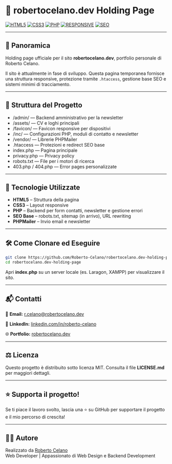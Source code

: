 # 🚀 robertocelano.dev Holding Page

[![HTML5](https://img.shields.io/badge/HTML5-E34F26?style=flat&logo=html5&logoColor=white)]()
[![CSS3](https://img.shields.io/badge/CSS3-1572B6?style=flat&logo=css3&logoColor=white)]()
[![PHP](https://img.shields.io/badge/PHP-777BB4?style=flat&logo=php&logoColor=white)]()
[![RESPONSIVE](https://img.shields.io/badge/Responsive-Design-informational?style=flat&color=blue)]()
[![SEO](https://img.shields.io/badge/SEO-Optimized-brightgreen?style=flat)]()

---

## 📌 Panoramica

Holding page ufficiale per il sito **robertocelano.dev**, portfolio personale di Roberto Celano.

Il sito è attualmente in fase di sviluppo. Questa pagina temporanea fornisce una struttura responsive, protezione tramite `.htaccess`, gestione base SEO e sistemi minimi di tracciamento.

---

## 📁 Struttura del Progetto

- /admin/ — Backend amministrativo per la newsletter
- /assets/ — CV e loghi principali
- /favicon/ — Favicon responsive per dispositivi
- /inc/ — Configurazioni PHP, moduli di contatto e newsletter
- /vendor/ — Librerie PHPMailer
- .htaccess — Protezioni e redirect SEO base
- index.php — Pagina principale
- privacy.php — Privacy policy
- robots.txt — File per i motori di ricerca
- 403.php / 404.php — Error pages personalizzate


---

## 🧰 Tecnologie Utilizzate

- **HTML5** – Struttura della pagina
- **CSS3** – Layout responsive
- **PHP** – Backend per form contatti, newsletter e gestione errori
- **SEO Base** – robots.txt, sitemap (in arrivo), URL rewriting
- **PHPMailer** – Invio email e newsletter

---

## 🛠️ Come Clonare ed Eseguire

```bash
git clone https://github.com/Roberto-Celano/robertocelano.dev-holding-page-presentazione.git
cd robertocelano.dev-holding-page
```
Apri **index.php** su un server locale (es. Laragon, XAMPP) per visualizzare il sito.

---

## 📬 Contatti
  📧 **Email:** [r.celano@robertocelano.dev](mailto:r.celano@robertocelano.dev)

  💼 **LinkedIn:** [linkedin.com/in/roberto-celano](https://www.linkedin.com/in/roberto-celano)

  🌐 **Portfolio:** [robertocelano.dev](https://www.robertocelano.dev)

---

## ⚖️ Licenza
Questo progetto è distribuito sotto licenza MIT.
Consulta il file **LICENSE.md** per maggiori dettagli.

---

## ⭐ Supporta il progetto!
Se ti piace il lavoro svolto, lascia una ⭐ su GitHub per supportare il progetto e il mio percorso di crescita!

---

## 👨‍💻 Autore
Realizzato da [Roberto Celano](https://www.robertocelano.dev)  
Web Developer | Appassionato di Web Design e Backend Development
